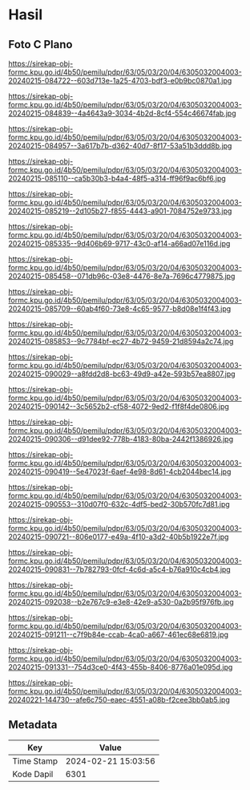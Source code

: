 # Hasil

## Foto C Plano

https://sirekap-obj-formc.kpu.go.id/4b50/pemilu/pdpr/63/05/03/20/04/6305032004003-20240215-084722--603d713e-1a25-4703-bdf3-e0b9bc0870a1.jpg

https://sirekap-obj-formc.kpu.go.id/4b50/pemilu/pdpr/63/05/03/20/04/6305032004003-20240215-084839--4a4643a9-3034-4b2d-8cf4-554c46674fab.jpg

https://sirekap-obj-formc.kpu.go.id/4b50/pemilu/pdpr/63/05/03/20/04/6305032004003-20240215-084957--3a617b7b-d362-40d7-8f17-53a51b3ddd8b.jpg

https://sirekap-obj-formc.kpu.go.id/4b50/pemilu/pdpr/63/05/03/20/04/6305032004003-20240215-085110--ca5b30b3-b4a4-48f5-a314-ff96f9ac6bf6.jpg

https://sirekap-obj-formc.kpu.go.id/4b50/pemilu/pdpr/63/05/03/20/04/6305032004003-20240215-085219--2d105b27-f855-4443-a901-7084752e9733.jpg

https://sirekap-obj-formc.kpu.go.id/4b50/pemilu/pdpr/63/05/03/20/04/6305032004003-20240215-085335--9d406b69-9717-43c0-af14-a66ad07e116d.jpg

https://sirekap-obj-formc.kpu.go.id/4b50/pemilu/pdpr/63/05/03/20/04/6305032004003-20240215-085458--071db96c-03e8-4476-8e7a-7696c4779875.jpg

https://sirekap-obj-formc.kpu.go.id/4b50/pemilu/pdpr/63/05/03/20/04/6305032004003-20240215-085709--60ab4f60-73e8-4c65-9577-b8d08e1f4f43.jpg

https://sirekap-obj-formc.kpu.go.id/4b50/pemilu/pdpr/63/05/03/20/04/6305032004003-20240215-085853--9c7784bf-ec27-4b72-9459-21d8594a2c74.jpg

https://sirekap-obj-formc.kpu.go.id/4b50/pemilu/pdpr/63/05/03/20/04/6305032004003-20240215-090029--a8fdd2d8-bc63-49d9-a42e-593b57ea8807.jpg

https://sirekap-obj-formc.kpu.go.id/4b50/pemilu/pdpr/63/05/03/20/04/6305032004003-20240215-090142--3c5652b2-cf58-4072-9ed2-f1f8f4de0806.jpg

https://sirekap-obj-formc.kpu.go.id/4b50/pemilu/pdpr/63/05/03/20/04/6305032004003-20240215-090306--d91dee92-778b-4183-80ba-2442f1386926.jpg

https://sirekap-obj-formc.kpu.go.id/4b50/pemilu/pdpr/63/05/03/20/04/6305032004003-20240215-090419--5e47023f-6aef-4e98-8d61-4cb2044bec14.jpg

https://sirekap-obj-formc.kpu.go.id/4b50/pemilu/pdpr/63/05/03/20/04/6305032004003-20240215-090553--310d07f0-632c-4df5-bed2-30b570fc7d81.jpg

https://sirekap-obj-formc.kpu.go.id/4b50/pemilu/pdpr/63/05/03/20/04/6305032004003-20240215-090721--806e0177-e49a-4f10-a3d2-40b5b1922e7f.jpg

https://sirekap-obj-formc.kpu.go.id/4b50/pemilu/pdpr/63/05/03/20/04/6305032004003-20240215-090831--7b782793-0fcf-4c6d-a5c4-b76a910c4cb4.jpg

https://sirekap-obj-formc.kpu.go.id/4b50/pemilu/pdpr/63/05/03/20/04/6305032004003-20240215-092038--b2e767c9-e3e8-42e9-a530-0a2b95f976fb.jpg

https://sirekap-obj-formc.kpu.go.id/4b50/pemilu/pdpr/63/05/03/20/04/6305032004003-20240215-091211--c7f9b84e-ccab-4ca0-a667-461ec68e6819.jpg

https://sirekap-obj-formc.kpu.go.id/4b50/pemilu/pdpr/63/05/03/20/04/6305032004003-20240215-091331--754d3ce0-4f43-455b-8406-8776a01e095d.jpg

https://sirekap-obj-formc.kpu.go.id/4b50/pemilu/pdpr/63/05/03/20/04/6305032004003-20240221-144730--afe6c750-eaec-4551-a08b-f2cee3bb0ab5.jpg


## Metadata

| Key        | Value               |
| ---------- | ------------------- |
| Time Stamp | 2024-02-21 15:03:56 |
| Kode Dapil | 6301                |



